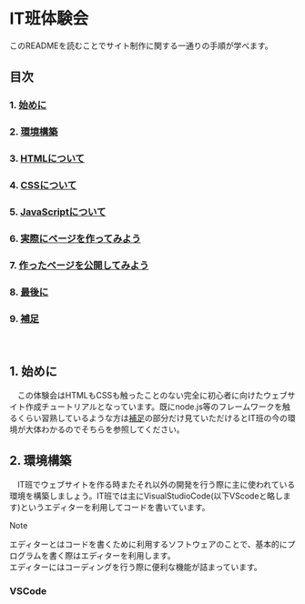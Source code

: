 # IT班体験会
このREADMEを読むことでサイト制作に関する一通りの手順が学べます。
## 目次
### 1. [始めに](#1-始めに)
### 2. [環境構築](#2-環境構築)
### 3. [HTMLについて](#3-HTMLについて)
### 4. [CSSについて](#4-CSSについて)
### 5. [JavaScriptについて](#5-JavaScriptについて)
### 6. [実際にページを作ってみよう](#6-実際にページを作ってみよう)
### 7. [作ったページを公開してみよう](#7-作ったページを公開してみよう)
### 8. [最後に](#8-最後に)
### 9. [補足](#9-補足)
　　
## 1. 始めに
　この体験会はHTMLもCSSも触ったことのない完全に初心者に向けたウェブサイト作成チュートリアルとなっています。既にnode.js等のフレームワークを触るくらい習熟しているような方は[補足](#9-補足)の部分だけ見ていただけるとIT班の今の環境が大体わかるのでそちらを参照してください。
## 2. 環境構築
　IT班でウェブサイトを作る時またそれ以外の開発を行う際に主に使われている環境を構築しましょう。IT班では主にVisualStudioCode(以下VScodeと略します)というエディターを利用してコードを書いています。
>[!Note]
エディターとはコードを書くために利用するソフトウェアのことで、基本的にプログラムを書く際はエディターを利用します。<br>エディターにはコーディングを行う際に便利な機能が詰まっています。

### VSCode
